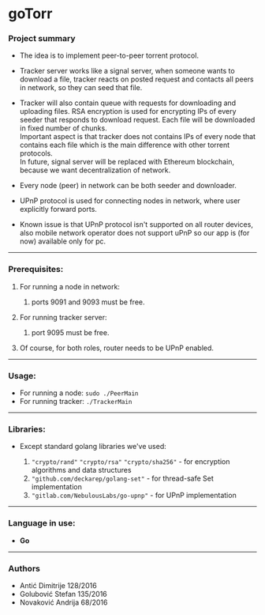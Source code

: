 # goTorr

### Project summary

* The idea is to implement peer-to-peer torrent protocol. 

* Tracker server works like a signal server, when someone wants to download a file, tracker reacts on posted request and contacts all peers in network, so they can seed that file.  <br>
* Tracker will also contain queue with requests for downloading and uploading files. RSA encryption is used for encrypting IPs of every seeder that responds to download request. 
Each file will be downloaded in fixed number of chunks.  
Important aspect is that tracker does not contains IPs of every node that contains each file which is the main difference with other torrent protocols. 
<br>In future, signal server will be replaced with Ethereum blockchain, because we want decentralization of network.
* Every node (peer) in network can be both seeder and downloader.
* UPnP protocol is used for connecting nodes in network, where user explicitly forward ports.
* Known issue is that UPnP protocol isn't supported on all router devices, also mobile network operator does not support uPnP so our app is (for now) available only for pc.
***
### Prerequisites:
1. For running a node in network:
    1. ports 9091 and 9093 must be free.

2. For running tracker server:
    1. port 9095 must be free.

3. Of course, for both roles, router needs to be UPnP enabled.  
***
### Usage:
* For running a node: `sudo ./PeerMain`
* For running tracker: `./TrackerMain`  
***
### Libraries:
* Except standard golang libraries we've used:

    1. `"crypto/rand"` `"crypto/rsa"` `"crypto/sha256"`  - for encryption algorithms and data structures
    2. `"github.com/deckarep/golang-set"` - for thread-safe Set implementation
    3. `"gitlab.com/NebulousLabs/go-upnp"` - for UPnP implementation
***
### Language in use:  
* __Go__
***
### Authors  
* Antić Dimitrije 128/2016  
* Golubović Stefan 135/2016  
* Novaković Andrija 68/2016  
